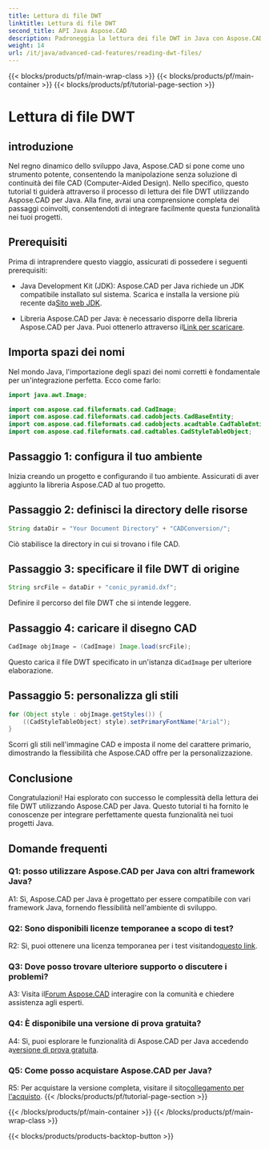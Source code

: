 ```yaml
---
title: Lettura di file DWT
linktitle: Lettura di file DWT
second_title: API Java Aspose.CAD
description: Padroneggia la lettura dei file DWT in Java con Aspose.CAD. Segui la nostra guida passo passo per un'integrazione perfetta.
weight: 14
url: /it/java/advanced-cad-features/reading-dwt-files/
---
```


{{< blocks/products/pf/main-wrap-class >}}
{{< blocks/products/pf/main-container >}}
{{< blocks/products/pf/tutorial-page-section >}}

# Lettura di file DWT

## introduzione

Nel regno dinamico dello sviluppo Java, Aspose.CAD si pone come uno strumento potente, consentendo la manipolazione senza soluzione di continuità dei file CAD (Computer-Aided Design). Nello specifico, questo tutorial ti guiderà attraverso il processo di lettura dei file DWT utilizzando Aspose.CAD per Java. Alla fine, avrai una comprensione completa dei passaggi coinvolti, consentendoti di integrare facilmente questa funzionalità nei tuoi progetti.

## Prerequisiti

Prima di intraprendere questo viaggio, assicurati di possedere i seguenti prerequisiti:

- Java Development Kit (JDK): Aspose.CAD per Java richiede un JDK compatibile installato sul sistema. Scarica e installa la versione più recente da[Sito web JDK](https://www.oracle.com/java/technologies/javase-downloads.html).

-  Libreria Aspose.CAD per Java: è necessario disporre della libreria Aspose.CAD per Java. Puoi ottenerlo attraverso il[Link per scaricare](https://releases.aspose.com/cad/java/).

## Importa spazi dei nomi

Nel mondo Java, l'importazione degli spazi dei nomi corretti è fondamentale per un'integrazione perfetta. Ecco come farlo:

```java
import java.awt.Image;

import com.aspose.cad.fileformats.cad.CadImage;
import com.aspose.cad.fileformats.cad.cadobjects.CadBaseEntity;
import com.aspose.cad.fileformats.cad.cadobjects.acadtable.CadTableEntity;
import com.aspose.cad.fileformats.cad.cadtables.CadStyleTableObject;
```

## Passaggio 1: configura il tuo ambiente

Inizia creando un progetto e configurando il tuo ambiente. Assicurati di aver aggiunto la libreria Aspose.CAD al tuo progetto.

## Passaggio 2: definisci la directory delle risorse

```java
String dataDir = "Your Document Directory" + "CADConversion/";
```

Ciò stabilisce la directory in cui si trovano i file CAD.

## Passaggio 3: specificare il file DWT di origine

```java
String srcFile = dataDir + "conic_pyramid.dxf";
```

Definire il percorso del file DWT che si intende leggere.

## Passaggio 4: caricare il disegno CAD

```java
CadImage objImage = (CadImage) Image.load(srcFile);
```

 Questo carica il file DWT specificato in un'istanza di`CadImage` per ulteriore elaborazione.

## Passaggio 5: personalizza gli stili

```java
for (Object style : objImage.getStyles()) {
    ((CadStyleTableObject) style).setPrimaryFontName("Arial");
}
```

Scorri gli stili nell'immagine CAD e imposta il nome del carattere primario, dimostrando la flessibilità che Aspose.CAD offre per la personalizzazione.

## Conclusione

Congratulazioni! Hai esplorato con successo le complessità della lettura dei file DWT utilizzando Aspose.CAD per Java. Questo tutorial ti ha fornito le conoscenze per integrare perfettamente questa funzionalità nei tuoi progetti Java.

## Domande frequenti

### Q1: posso utilizzare Aspose.CAD per Java con altri framework Java?

A1: Sì, Aspose.CAD per Java è progettato per essere compatibile con vari framework Java, fornendo flessibilità nell'ambiente di sviluppo.

### Q2: Sono disponibili licenze temporanee a scopo di test?

 R2: Sì, puoi ottenere una licenza temporanea per i test visitando[questo link](https://purchase.aspose.com/temporary-license/).

### Q3: Dove posso trovare ulteriore supporto o discutere i problemi?

 A3: Visita il[Forum Aspose.CAD](https://forum.aspose.com/c/cad/19) interagire con la comunità e chiedere assistenza agli esperti.

### Q4: È disponibile una versione di prova gratuita?

 A4: Sì, puoi esplorare le funzionalità di Aspose.CAD per Java accedendo a[versione di prova gratuita](https://releases.aspose.com/).

### Q5: Come posso acquistare Aspose.CAD per Java?

 R5: Per acquistare la versione completa, visitare il sito[collegamento per l'acquisto](https://purchase.aspose.com/buy).
{{< /blocks/products/pf/tutorial-page-section >}}

{{< /blocks/products/pf/main-container >}}
{{< /blocks/products/pf/main-wrap-class >}}

{{< blocks/products/products-backtop-button >}}
